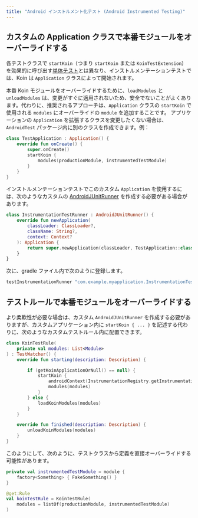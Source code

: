 ```yaml
---
title: "Android インストルメント化テスト (Android Instrumented Testing)"
---
```

## カスタムの Application クラスで本番モジュールをオーバーライドする

各テストクラスで `startKoin`（つまり `startKoin` または `KoinTestExtension`）を効果的に呼び出す[単体テスト](/reference/koin-test/testing.md)とは異なり、インストルメンテーションテストでは、Koin は `Application` クラスによって開始されます。

本番 Koin モジュールをオーバーライドするために、`loadModules` と `unloadModules` は、変更がすぐに適用されないため、安全でないことがよくあります。代わりに、推奨されるアプローチは、`Application` クラスの `startKoin` で使用される `modules` にオーバーライドの `module` を追加することです。
アプリケーションの `Application` を拡張するクラスを変更したくない場合は、`AndroidTest` パッケージ内に別のクラスを作成できます。例：
```kotlin
class TestApplication : Application() {
    override fun onCreate() {
        super.onCreate()
        startKoin {
            modules(productionModule, instrumentedTestModule)
        }
    }
}
```
インストルメンテーションテストでこのカスタム `Application` を使用するには、次のようなカスタムの [AndroidJUnitRunner](https://developer.android.com/training/testing/instrumented-tests/androidx-test-libraries/runner) を作成する必要がある場合があります。
```kotlin
class InstrumentationTestRunner : AndroidJUnitRunner() {
    override fun newApplication(
        classLoader: ClassLoader?,
        className: String?,
        context: Context?
    ): Application {
        return super.newApplication(classLoader, TestApplication::class.java.name, context)
    }
}
```
次に、gradle ファイル内で次のように登録します。
```groovy
testInstrumentationRunner "com.example.myapplication.InstrumentationTestRunner"
```

## テストルールで本番モジュールをオーバーライドする

より柔軟性が必要な場合は、カスタム `AndroidJUnitRunner` を作成する必要がありますが、カスタムアプリケーション内に `startKoin { ... }` を記述する代わりに、次のようなカスタムテストルール内に配置できます。
```kotlin
class KoinTestRule(
    private val modules: List<Module>
) : TestWatcher() {
    override fun starting(description: Description) {

        if (getKoinApplicationOrNull() == null) {
            startKoin {
                androidContext(InstrumentationRegistry.getInstrumentation().targetContext.applicationContext)
                modules(modules)
            }
        } else {
            loadKoinModules(modules)
        }
    }

    override fun finished(description: Description) {
        unloadKoinModules(modules)
    }
}
```
このようにして、次のように、テストクラスから定義を直接オーバーライドする可能性があります。
```kotlin
private val instrumentedTestModule = module {
    factory<Something> { FakeSomething() }
}

@get:Rule
val koinTestRule = KoinTestRule(
    modules = listOf(productionModule, instrumentedTestModule)
)
```